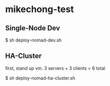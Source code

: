 # mikechong-test

## Single-Node Dev

$ sh deploy-nomad-dev.sh

## HA-Cluster

first, stand up vm. 3 servers + 3 clients = 6 total

$ sh deploy-nomad-ha-cluster.sh 
